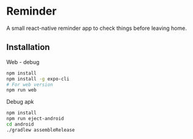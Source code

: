 # Reminder

A small react-native reminder app to check things before leaving home.

## Installation

Web - debug
```bash
npm install
npm install -g expo-cli
# For web version
npm run web
```

Debug apk
```bash
npm install
npm run eject-android
cd android
./gradlew assembleRelease
```
